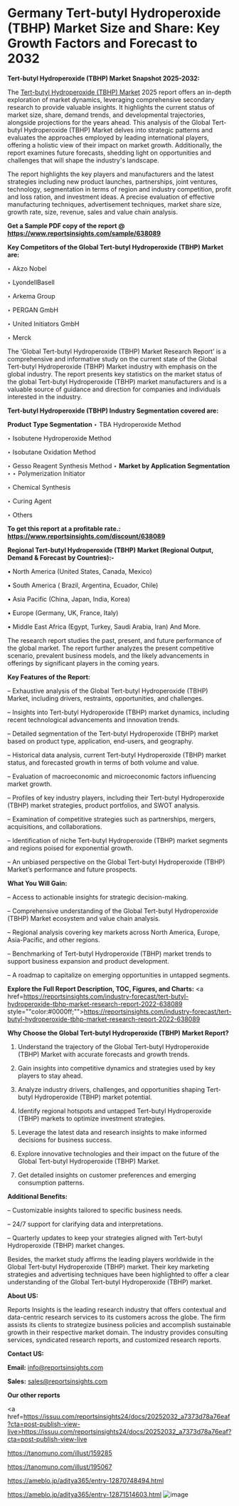 # Germany Tert-butyl Hydroperoxide (TBHP) Market Size and Share: Key Growth Factors and Forecast to 2032

<strong>Tert-butyl Hydroperoxide (TBHP) Market Snapshot 2025-2032:</strong>

The <a href=https://www.reportsinsights.com/sample/638089>Tert-butyl Hydroperoxide (TBHP) Market</a> 2025 report offers an in-depth exploration of market dynamics, leveraging comprehensive secondary research to provide valuable insights. It highlights the current status of market size, share, demand trends, and developmental trajectories, alongside projections for the years ahead. This analysis of the Global Tert-butyl Hydroperoxide (TBHP) Market delves into strategic patterns and evaluates the approaches employed by leading international players, offering a holistic view of their impact on market growth. Additionally, the report examines future forecasts, shedding light on opportunities and challenges that will shape the industry's landscape.

The report highlights the key players and manufacturers and the latest strategies including new product launches, partnerships, joint ventures, technology, segmentation in terms of region and industry competition, profit and loss ration, and investment ideas. A precise evaluation of effective manufacturing techniques, advertisement techniques, market share size, growth rate, size, revenue, sales and value chain analysis.

<strong>Get a Sample PDF copy of the report @ <a href=https://www.reportsinsights.com/sample/638089 style=color:#0000ff;>https://www.reportsinsights.com/sample/638089</a></strong>

<strong>Key Competitors of the Global Tert-butyl Hydroperoxide (TBHP) Market are:</strong>

‣ Akzo Nobel

‣ LyondellBasell

‣ Arkema Group

‣ PERGAN GmbH

‣ United Initiators GmbH

‣ Merck

The ‘Global Tert-butyl Hydroperoxide (TBHP) Market Research Report’ is a comprehensive and informative study on the current state of the Global Tert-butyl Hydroperoxide (TBHP) Market industry with emphasis on the global industry. The report presents key statistics on the market status of the global Tert-butyl Hydroperoxide (TBHP) market manufacturers and is a valuable source of guidance and direction for companies and individuals interested in the industry.

<strong>Tert-butyl Hydroperoxide (TBHP) Industry Segmentation covered are:</strong>

<strong>Product Type Segmentation</strong>
‣
TBA Hydroperoxide Method

‣ Isobutene Hydroperoxide Method

‣ Isobutane Oxidation Method

‣ Gesso Reagent Synthesis Method
‣ 
<strong>Market by Application Segmentation</strong>
‣
‣  Polymerization Initiator

‣ Chemical Synthesis

‣ Curing Agent

‣ Others

<strong>To get this report at a profitable rate.: <a href=https://www.reportsinsights.com/discount/638089 style=color:#0000ff;>https://www.reportsinsights.com/discount/638089</a></strong>

<strong>Regional Tert-butyl Hydroperoxide (TBHP) Market (Regional Output, Demand &amp; Forecast by Countries):-</strong>

• North America (United States, Canada, Mexico)

• South America ( Brazil, Argentina, Ecuador, Chile)

• Asia Pacific (China, Japan, India, Korea)

• Europe (Germany, UK, France, Italy)

• Middle East Africa (Egypt, Turkey, Saudi Arabia, Iran) And More.

The research report studies the past, present, and future performance of the global market. The report further analyzes the present competitive scenario, prevalent business models, and the likely advancements in offerings by significant players in the coming years.

<strong>Key Features of the Report:</strong>

– Exhaustive analysis of the Global Tert-butyl Hydroperoxide (TBHP) Market, including drivers, restraints, opportunities, and challenges.

– Insights into Tert-butyl Hydroperoxide (TBHP) market dynamics, including recent technological advancements and innovation trends.

– Detailed segmentation of the Tert-butyl Hydroperoxide (TBHP) market based on product type, application, end-users, and geography.

– Historical data analysis, current Tert-butyl Hydroperoxide (TBHP) market status, and forecasted growth in terms of both volume and value.

– Evaluation of macroeconomic and microeconomic factors influencing market growth.

– Profiles of key industry players, including their Tert-butyl Hydroperoxide (TBHP) market strategies, product portfolios, and SWOT analysis.

– Examination of competitive strategies such as partnerships, mergers, acquisitions, and collaborations.

– Identification of niche Tert-butyl Hydroperoxide (TBHP) market segments and regions poised for exponential growth.

– An unbiased perspective on the Global Tert-butyl Hydroperoxide (TBHP) Market’s performance and future prospects.

<strong>What You Will Gain:</strong>

– Access to actionable insights for strategic decision-making.

– Comprehensive understanding of the Global Tert-butyl Hydroperoxide (TBHP) Market ecosystem and value chain analysis.

– Regional analysis covering key markets across North America, Europe, Asia-Pacific, and other regions.

– Benchmarking of Tert-butyl Hydroperoxide (TBHP) market trends to support business expansion and product development.

– A roadmap to capitalize on emerging opportunities in untapped segments.

<strong>Explore the Full Report Description, TOC, Figures, and Charts:</strong>
<a href=https://reportsinsights.com/industry-forecast/tert-butyl-hydroperoxide-tbhp-market-research-report-2022-638089 style=""color:#0000ff;"">https://reportsinsights.com/industry-forecast/tert-butyl-hydroperoxide-tbhp-market-research-report-2022-638089</a>

<strong>Why Choose the Global Tert-butyl Hydroperoxide (TBHP) Market Report?</strong>

1. Understand the trajectory of the Global Tert-butyl Hydroperoxide (TBHP) Market with accurate forecasts and growth trends.

2. Gain insights into competitive dynamics and strategies used by key players to stay ahead.

3. Analyze industry drivers, challenges, and opportunities shaping Tert-butyl Hydroperoxide (TBHP) market potential.

4. Identify regional hotspots and untapped Tert-butyl Hydroperoxide (TBHP) markets to optimize investment strategies.

5. Leverage the latest data and research insights to make informed decisions for business success.

6. Explore innovative technologies and their impact on the future of the Global Tert-butyl Hydroperoxide (TBHP) Market.

7. Get detailed insights on customer preferences and emerging consumption patterns.

<strong>Additional Benefits:</strong>

– Customizable insights tailored to specific business needs.

– 24/7 support for clarifying data and interpretations.

– Quarterly updates to keep your strategies aligned with Tert-butyl Hydroperoxide (TBHP) market changes.

Besides, the market study affirms the leading players worldwide in the Global Tert-butyl Hydroperoxide (TBHP) market. Their key marketing strategies and advertising techniques have been highlighted to offer a clear understanding of the Global Tert-butyl Hydroperoxide (TBHP) market.

<strong><strong>About US</strong>:</strong>

Reports Insights is the leading research industry that offers contextual and data-centric research services to its customers across the globe. The firm assists its clients to strategize business policies and accomplish sustainable growth in their respective market domain. The industry provides consulting services, syndicated research reports, and customized research reports.

<strong>Contact US:</strong>

<p class=><b>Email:</b> <a href=mailto:info@reportsinsights.com>info@reportsinsights.com</a></p>
<p class=><b>Sales:</b> <a href=mailto:sales@reportsinsights.com>sales@reportsinsights.com</a></p>

<strong>Our other reports</strong>

<a href=https://issuu.com/reportsinsights24/docs/20252032_a7373d78a76eaf?cta=post-publish-view-live>https://issuu.com/reportsinsights24/docs/20252032_a7373d78a76eaf?cta=post-publish-view-live</a>

<a href=https://tanomuno.com/illust/159285>https://tanomuno.com/illust/159285</a>

<a href=https://tanomuno.com/illust/195067>https://tanomuno.com/illust/195067</a>

<a href=https://ameblo.jp/aditya365/entry-12870748494.html>https://ameblo.jp/aditya365/entry-12870748494.html</a>

<a href=https://ameblo.jp/aditya365/entry-12871514603.html>https://ameblo.jp/aditya365/entry-12871514603.html</a>
![image](https://github.com/user-attachments/assets/8e948d01-55c6-4557-9306-006ebb342c15)
